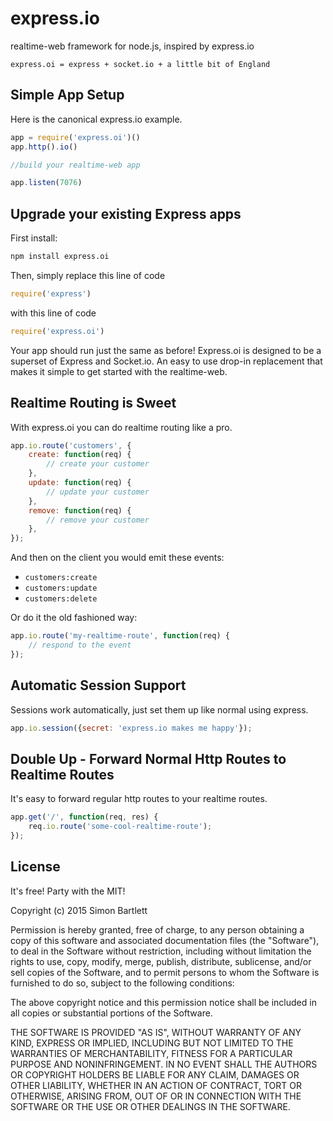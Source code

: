 # express.io

realtime-web framework for node.js, inspired by express.io

```
express.oi = express + socket.io + a little bit of England
```

## Simple App Setup

Here is the canonical express.io example.

```javascript
app = require('express.oi')()
app.http().io()

//build your realtime-web app

app.listen(7076)
```

## Upgrade your existing Express apps

First install:

```bash
npm install express.oi
```

Then, simply replace this line of code

```javascript
require('express')
```

with this line of code

```javascript
require('express.oi')
```

Your app should run just the same as before!  Express.oi is designed to be a superset of Express and Socket.io.  An easy to use drop-in replacement that makes it simple to get started with the realtime-web.

## Realtime Routing is Sweet

With express.oi you can do realtime routing like a pro.

```js
app.io.route('customers', {
    create: function(req) {
        // create your customer
    },
    update: function(req) {
        // update your customer
    },
    remove: function(req) {
        // remove your customer
    },
});
```

And then on the client you would emit these events:

* `customers:create`
* `customers:update`
* `customers:delete`

Or do it the old fashioned way:

```js
app.io.route('my-realtime-route', function(req) {
    // respond to the event
});
```

## Automatic Session Support

Sessions work automatically, just set them up like normal using express.

```js
app.io.session({secret: 'express.io makes me happy'});
```

## Double Up - Forward Normal Http Routes to Realtime Routes

It's easy to forward regular http routes to your realtime routes.

```js
app.get('/', function(req, res) {
    req.io.route('some-cool-realtime-route');
});
```



## License
It's free! Party with the MIT!

Copyright (c) 2015 Simon Bartlett

Permission is hereby granted, free of charge, to any person obtaining a copy of this software and associated documentation files (the "Software"), to deal in the Software without restriction, including without limitation the rights to use, copy, modify, merge, publish, distribute, sublicense, and/or sell copies of the Software, and to permit persons to whom the Software is furnished to do so, subject to the following conditions:

The above copyright notice and this permission notice shall be included in all copies or substantial portions of the Software.

THE SOFTWARE IS PROVIDED "AS IS", WITHOUT WARRANTY OF ANY KIND, EXPRESS OR IMPLIED, INCLUDING BUT NOT LIMITED TO THE WARRANTIES OF MERCHANTABILITY, FITNESS FOR A PARTICULAR PURPOSE AND NONINFRINGEMENT. IN NO EVENT SHALL THE AUTHORS OR COPYRIGHT HOLDERS BE LIABLE FOR ANY CLAIM, DAMAGES OR OTHER LIABILITY, WHETHER IN AN ACTION OF CONTRACT, TORT OR OTHERWISE, ARISING FROM, OUT OF OR IN CONNECTION WITH THE SOFTWARE OR THE USE OR OTHER DEALINGS IN THE SOFTWARE.
